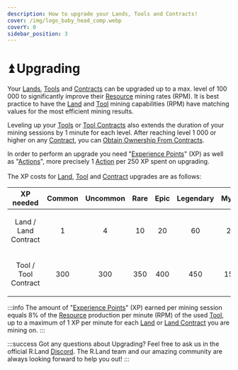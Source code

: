 ```yaml
---
description: How to upgrade your Lands, Tools and Contracts!
cover: /img/logo_baby_head_comp.webp
coverY: 0
sidebar_position: 3
---
```


# ⏫ Upgrading

Your [Lands](/nfts/lands-and-tools.md#lands), [Tools](/nfts/lands-and-tools.md#tools) and [Contracts](/nfts/land-and-tool-contracts) can be upgraded up to a max. level of 100 000 to significantly improve their [Resource](/tokenomics/in-game-tokens/resources-alloy-circuit-pixel-rgas) mining rates (RPM). It is best practice to have the [Land](/nfts/lands-and-tools.md#lands) and [Tool](/nfts/lands-and-tools.md#tools) mining capabilities (RPM) have matching values for the most efficient mining results.

Leveling up your [Tools](/nfts/lands-and-tools.md#tools) or [Tool Contracts](/nfts/land-and-tool-contracts) also extends the duration of your mining sessions by 1 minute for each level. After reaching level 1 000 or higher on any [Contract](/nfts/land-and-tool-contracts), you can [Obtain Ownership From Contracts](/nfts/land-and-tool-contracts.md#obtaining-ownership-from-contracts).

In order to perform an upgrade you need "[Experience Points](/tokenomics/in-game-tokens/experience-points-xp)" (XP) as well as "[Actions](/tokenomics/in-game-tokens/actions-sa-da)", more precisely 1 [Action](/tokenomics/in-game-tokens/actions-sa-da) per 250 XP spent on upgrading. \
\
The XP costs for [Land](/nfts/lands-and-tools.md#lands), [Tool](/nfts/lands-and-tools.md#tools) and [Contract](/nfts/land-and-tool-contracts) upgrades are as follows:

|            XP needed            | Common | Uncommon | Rare | Epic | Legendary | Mythic |
| :-----------------------------: | :----: | :------: | :--: | :--: | :-------: | :----: |
| <p>Land / <br/>Land Contract</p> |    1   |     4    |  10  |  20  |     60    |   250  |
| <p>Tool / <br/>Tool Contract</p> |   300  |    300   |  350 |  400 |    450    |  1500  |

:::info
The amount of "[Experience Points](/tokenomics/in-game-tokens/experience-points-xp)" (XP) earned per mining session equals 8% of the [Resource](broken-reference) production per minute (RPM) of the used [Tool](/nfts/lands-and-tools), up to a maximum of 1 XP per minute for each [Land](broken-reference) or [Land Contract](/nfts/land-and-tool-contracts) you are mining on.
:::

:::success
Got any questions about Upgrading? Feel free to ask us in the official R.Land [Discord](https://discord.com/invite/rland). The R.Land team and our amazing community are always looking forward to help you out!
:::
